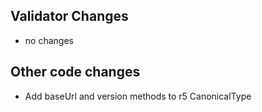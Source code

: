 ## Validator Changes

* no changes

## Other code changes

* Add baseUrl and version methods to r5 CanonicalType
